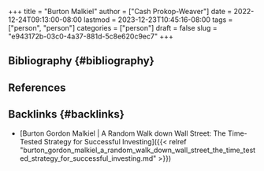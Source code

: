 +++
title = "Burton Malkiel"
author = ["Cash Prokop-Weaver"]
date = 2022-12-24T09:13:00-08:00
lastmod = 2023-12-23T10:45:16-08:00
tags = ["person", "person"]
categories = ["person"]
draft = false
slug = "e943172b-03c0-4a37-881d-5c8e620c9ec7"
+++

## Bibliography {#bibliography}

## References

<style>.csl-entry{text-indent: -1.5em; margin-left: 1.5em;}</style><div class="csl-bib-body">
</div>



## Backlinks {#backlinks}

-   [Burton Gordon Malkiel | A Random Walk down Wall Street: The Time-Tested Strategy for Successful Investing]({{< relref "burton_gordon_malkiel_a_random_walk_down_wall_street_the_time_tested_strategy_for_successful_investing.md" >}})
